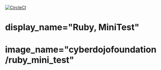 
[![CircleCI](https://circleci.com/gh/cyber-dojo-languages/ruby-minitest.svg?style=svg)](https://circleci.com/gh/cyber-dojo-languages/ruby-minitest)

# display_name="Ruby, MiniTest"
# image_name="cyberdojofoundation/ruby_mini_test"
